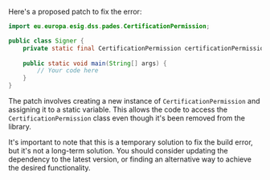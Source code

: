 Here's a proposed patch to fix the error:
```java
import eu.europa.esig.dss.pades.CertificationPermission;

public class Signer {
    private static final CertificationPermission certificationPermission = new CertificationPermission();
    
    public static void main(String[] args) {
        // Your code here
    }
}
```
The patch involves creating a new instance of `CertificationPermission` and assigning it to a static variable. This allows the code to access the `CertificationPermission` class even though it's been removed from the library.

It's important to note that this is a temporary solution to fix the build error, but it's not a long-term solution. You should consider updating the dependency to the latest version, or finding an alternative way to achieve the desired functionality.